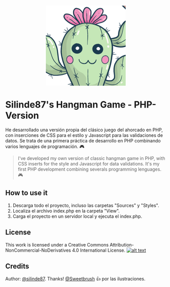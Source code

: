 <p align="center">
<img src="https://github.com/Silinde87/Hangman-TelegramBot/blob/master/src/main/resources/avatar.png?raw=true" title="Silinde87 Hangman Game" alt="Silinde87">
</p>

# **Silinde87's Hangman Game - PHP-Version**
 He desarrollado una versión propia del clásico juego del ahorcado en PHP, con inserciones de CSS para el estilo y Javascript para las validaciones de datos.
 Se trata de una primera práctica de desarrollo en PHP combinando varios lenguajes de programación. :video_game:
 
 >I've developed my own version of classic hangman game in PHP, with CSS inserts for the style and Javascript for data validations.
 >It's my first PHP development combining severals programming lenguages. :video_game:

## How to use it
1. Descarga todo el proyecto, incluso las carpetas "Sources" y "Styles".
2. Localiza el archivo index.php en la carpeta "View".
3. Carga el proyecto en un servidor local y ejecuta el index.php.


## License
This work is licensed under a Creative Commons Attribution-NonCommercial-NoDerivatives 4.0 International License.
[![alt text](https://uc791ef5d3915a37702fc9a692e3.previews.dropboxusercontent.com/p/thumb/AA1kYwu9_hXcqRhlvSNAnhT3UcpcL0rpbhDfXBAT4hwrR4TMSJSc9EfCiw4HpKW7ikMrPHp0c4qZxiSs0xyfS23rEBrvpmZmHd5bmeXpLwQOUtGqtd7oOjmVyAEBGld3YFzVKhQg7AGfqlfXwIVj5uHshpjqJJQfnRdhKMXRojfwkgO32zUBmHugDgqVz4aaUqR_PpDwu8riqfdmHuWxYIuVmLS2pNnyBHujhsco9aquNYskYvBD275ne0R3JmpoxEeL_VtMEsD6pQAHYXnDfq0UWQV3udqV7EA0P7es11kNg7NLQmvsoUkDfO5ohj85rL4DY2FWq32MeP7iiQfy9mwZaq-Mw_m5bMSZ41PLnaDray8Mlf3xe3sJ8NMiUGytrg7jtQPcUGSdrnr6EkuFYaPg/p.png?fv_content=true&size_mode=5)](https://creativecommons.org/licenses/by-nc-nd/4.0/ "License")

## Credits
 Author: [@silinde87](https://github.com/Silinde87). Thanks! [@Sweetbrush](https://www.instagram.com/sweetbrush_/) :+1: por las ilustraciones.

